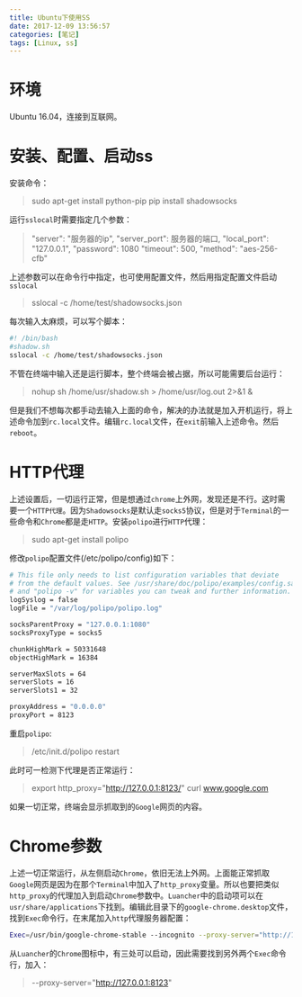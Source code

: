 ```yaml
---
title: Ubuntu下使用SS
date: 2017-12-09 13:56:57
categories: [笔记]
tags: [Linux, ss]
---
```


# 环境

Ubuntu 16.04，连接到互联网。

# 安装、配置、启动ss

安装命令：

> sudo apt-get install python-pip
> pip install shadowsocks



运行`sslocal`时需要指定几个参数：

> "server": "服务器的ip",
> "server_port": 服务器的端口,
> "local_port": "127.0.0.1",
> "password": 1080
> "timeout": 500,
> "method": "aes-256-cfb"

上述参数可以在命令行中指定，也可使用配置文件，然后用指定配置文件启动`sslocal`

> sslocal -c /home/test/shadowsocks.json

每次输入太麻烦，可以写个脚本：

```bash
#! /bin/bash
#shadow.sh
sslocal -c /home/test/shadowsocks.json
```

不管在终端中输入还是运行脚本，整个终端会被占据，所以可能需要后台运行：

> nohup sh /home/usr/shadow.sh > /home/usr/log.out 2>&1 &



但是我们不想每次都手动去输入上面的命令，解决的办法就是加入开机运行，将上述命令加到`rc.local`文件。编辑`rc.local`文件，在`exit`前输入上述命令。然后`reboot`。

# HTTP代理

上述设置后，一切运行正常，但是想通过`chrome`上外网，发现还是不行。这时需要一个`HTTP代理`。因为`Shadowsocks`是默认走`socks5`协议，但是对于`Terminal`的一些命令和`Chrome`都是走`HTTP`。安装`polipo`进行`HTTP`代理：

> sudo apt-get install polipo

修改`polipo`配置文件(/etc/polipo/config)如下：

```bash
# This file only needs to list configuration variables that deviate
# from the default values. See /usr/share/doc/polipo/examples/config.sample
# and "polipo -v" for variables you can tweak and further information.
logSyslog = false
logFile = "/var/log/polipo/polipo.log"

socksParentProxy = "127.0.0.1:1080"
socksProxyType = socks5

chunkHighMark = 50331648
objectHighMark = 16384

serverMaxSlots = 64
serverSlots = 16
serverSlots1 = 32

proxyAddress = "0.0.0.0"
proxyPort = 8123
```

重启`polipo`:

> /etc/init.d/polipo restart

此时可一检测下代理是否正常运行：

> export http_proxy="http://127.0.0.1:8123/"
> curl www.google.com

如果一切正常，终端会显示抓取到的`Google`网页的内容。

# Chrome参数

上述一切正常运行，从左侧启动`Chrome`，依旧无法上外网。上面能正常抓取`Google`网页是因为在那个`Terminal`中加入了`http_proxy`变量。所以也要把类似`http_proxy`的代理加入到启动`Chrome`参数中。`Luancher`中的启动项可以在`usr/share/applications`下找到。编辑此目录下的`google-chrome.desktop`文件，找到`Exec`命令行，在末尾加入`http`代理服务器配置：

```bash
Exec=/usr/bin/google-chrome-stable --incognito --proxy-server="http://127.0.0.1:8123"
```

从`Luancher`的`Chrome`图标中，有三处可以启动，因此需要找到另外两个`Exec`命令行，加入：

> --proxy-server="http://127.0.0.1:8123"

